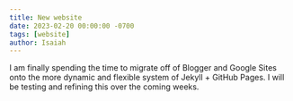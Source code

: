 ```yaml
---
title: New website
date: 2023-02-20 00:00:00 -0700
tags: [website]
author: Isaiah
---
```

I am finally spending the time to migrate off of Blogger and Google Sites onto the more dynamic and flexible system of Jekyll + GitHub Pages. I will be testing and refining this over the coming weeks.